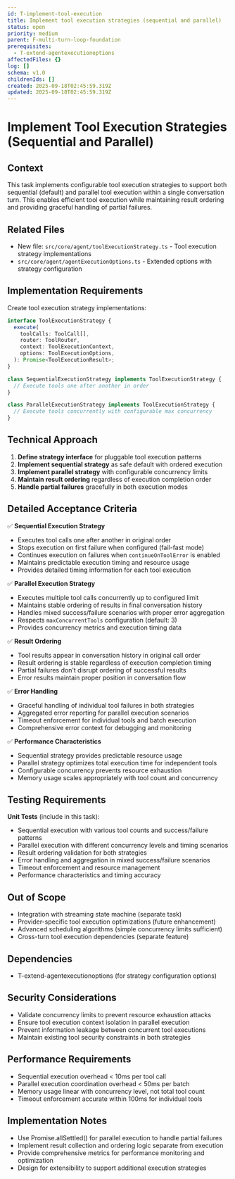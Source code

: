 ```yaml
---
id: T-implement-tool-execution
title: Implement tool execution strategies (sequential and parallel)
status: open
priority: medium
parent: F-multi-turn-loop-foundation
prerequisites:
  - T-extend-agentexecutionoptions
affectedFiles: {}
log: []
schema: v1.0
childrenIds: []
created: 2025-09-18T02:45:59.319Z
updated: 2025-09-18T02:45:59.319Z
---
```


# Implement Tool Execution Strategies (Sequential and Parallel)

## Context

This task implements configurable tool execution strategies to support both sequential (default) and parallel tool execution within a single conversation turn. This enables efficient tool execution while maintaining result ordering and providing graceful handling of partial failures.

## Related Files

- New file: `src/core/agent/toolExecutionStrategy.ts` - Tool execution strategy implementations
- `src/core/agent/agentExecutionOptions.ts` - Extended options with strategy configuration

## Implementation Requirements

Create tool execution strategy implementations:

```typescript
interface ToolExecutionStrategy {
  execute(
    toolCalls: ToolCall[],
    router: ToolRouter,
    context: ToolExecutionContext,
    options: ToolExecutionOptions,
  ): Promise<ToolExecutionResult>;
}

class SequentialExecutionStrategy implements ToolExecutionStrategy {
  // Execute tools one after another in order
}

class ParallelExecutionStrategy implements ToolExecutionStrategy {
  // Execute tools concurrently with configurable max concurrency
}
```

## Technical Approach

1. **Define strategy interface** for pluggable tool execution patterns
2. **Implement sequential strategy** as safe default with ordered execution
3. **Implement parallel strategy** with configurable concurrency limits
4. **Maintain result ordering** regardless of execution completion order
5. **Handle partial failures** gracefully in both execution modes

## Detailed Acceptance Criteria

✅ **Sequential Execution Strategy**

- Executes tool calls one after another in original order
- Stops execution on first failure when configured (fail-fast mode)
- Continues execution on failures when `continueOnToolError` is enabled
- Maintains predictable execution timing and resource usage
- Provides detailed timing information for each tool execution

✅ **Parallel Execution Strategy**

- Executes multiple tool calls concurrently up to configured limit
- Maintains stable ordering of results in final conversation history
- Handles mixed success/failure scenarios with proper error aggregation
- Respects `maxConcurrentTools` configuration (default: 3)
- Provides concurrency metrics and execution timing data

✅ **Result Ordering**

- Tool results appear in conversation history in original call order
- Result ordering is stable regardless of execution completion timing
- Partial failures don't disrupt ordering of successful results
- Error results maintain proper position in conversation flow

✅ **Error Handling**

- Graceful handling of individual tool failures in both strategies
- Aggregated error reporting for parallel execution scenarios
- Timeout enforcement for individual tools and batch execution
- Comprehensive error context for debugging and monitoring

✅ **Performance Characteristics**

- Sequential strategy provides predictable resource usage
- Parallel strategy optimizes total execution time for independent tools
- Configurable concurrency prevents resource exhaustion
- Memory usage scales appropriately with tool count and concurrency

## Testing Requirements

**Unit Tests** (include in this task):

- Sequential execution with various tool counts and success/failure patterns
- Parallel execution with different concurrency levels and timing scenarios
- Result ordering validation for both strategies
- Error handling and aggregation in mixed success/failure scenarios
- Timeout enforcement and resource management
- Performance characteristics and timing accuracy

## Out of Scope

- Integration with streaming state machine (separate task)
- Provider-specific tool execution optimizations (future enhancement)
- Advanced scheduling algorithms (simple concurrency limits sufficient)
- Cross-turn tool execution dependencies (separate feature)

## Dependencies

- T-extend-agentexecutionoptions (for strategy configuration options)

## Security Considerations

- Validate concurrency limits to prevent resource exhaustion attacks
- Ensure tool execution context isolation in parallel execution
- Prevent information leakage between concurrent tool executions
- Maintain existing tool security constraints in both strategies

## Performance Requirements

- Sequential execution overhead < 10ms per tool call
- Parallel execution coordination overhead < 50ms per batch
- Memory usage linear with concurrency level, not total tool count
- Timeout enforcement accurate within 100ms for individual tools

## Implementation Notes

- Use Promise.allSettled() for parallel execution to handle partial failures
- Implement result collection and ordering logic separate from execution
- Provide comprehensive metrics for performance monitoring and optimization
- Design for extensibility to support additional execution strategies

